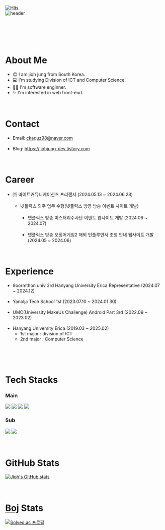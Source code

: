 [![Hits](https://hits.seeyoufarm.com/api/count/incr/badge.svg?url=https%3A%2F%2Fgithub.com%2Fjiohjung98&count_bg=%23A488EB&title_bg=%235A8AE5&icon=atom.svg&icon_color=%23FFFFFF&title=WELCOME&edge_flat=false)](https://hits.seeyoufarm.com)<br>
![header](https://capsule-render.vercel.app/api?type=wave&color=auto&height=300&section=header&text=Jioh's%20Github!&fontSize=80)<br><br><br>
<br><br><br>

# About Me
- 😊 I am jioh jung from South Korea.
- 💻 I'm studying Division of ICT and Computer Science.
- 🧑‍💻 I'm software enginner.
- ✨ I'm interested in web front-end.
<br><br><br>

# Contact
- Email: ckaquz98@naver.com <br/><br/>
- Blog: https://jiohjung-dev.tistory.com
<br><br><br>

# Career
- ㈜ 바이트커뮤니케이션즈 프리랜서 (2024.05.13 ~ 2024.06.28)<br><br/>
  - 넷플릭스 외주 업무 수행(넷플릭스 방영 방송 이벤트 사이트 개발) <br/><br/>
    - 넷플릭스 방송 미스터리수사단 이벤트 웹사이트 개발 (2024.06 ~ 2024.07)<br/><br/>
    - 넷플릭스 방송 오징어게임2 해외 인플루언서 초청 안내 웹사이트 개발 (2024.05 ~ 2024.06)
<br><br><br>

# Experience
- 9oormthon univ 3rd Hanyang University Erica Representative (2024.07 ~ 2024.12)  <br/><br/>
- Yanolja Tech School 1st (2023.07.10 ~ 2024.01.30) <br/><br/>
- UMC(University MakeUs Challenge) Android Part 3rd (2022.09 ~ 2023.02)  <br/><br/>
- Hanyang University Erica (2019.03 ~ 2025.02)
  - 1st major : division of ICT
  - 2nd major : Computer Science

<br><br><br>

# Tech Stacks
### Main   
<img src="https://img.shields.io/badge/javascript-F7DF1E?style=for-the-badge&logo=javascript&logoColor=white"> <img src="https://img.shields.io/badge/typescript-3178C6?style=for-the-badge&logo=typescript&logoColor=white"> <img src="https://img.shields.io/badge/React-61DAFB?style=for-the-badge&logo=react&logoColor=white"> <img src="https://img.shields.io/badge/next.js-000000?style=for-the-badge&logo=next.js&logoColor=white"> 

### Sub   
<img src="https://img.shields.io/badge/Kotlin-7F52FF?style=for-the-badge&logo=kotlin&logoColor=white"> <img src="https://img.shields.io/badge/python-3776AB?style=for-the-badge&logo=python&logoColor=white"> 
<br><br><br>

# GitHub Stats
[![Jioh's GitHub stats](https://github-readme-stats.vercel.app/api?username=jiohjung98)](https://github.com/anuraghazra/github-readme-stats) 
<br><br><br>

# [Boj](https://www.acmicpc.net/) Stats
[![Solved.ac
프로필](http://mazassumnida.wtf/api/v2/generate_badge?boj=kkumiya)](https://solved.ac/kkumiya)<br><br><br>

